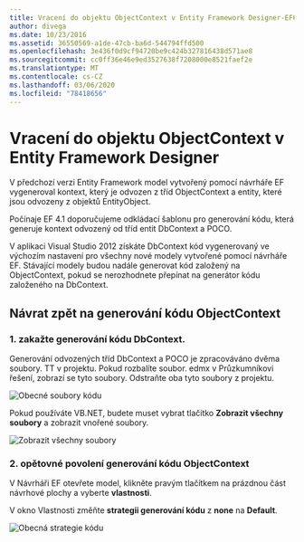 ```yaml
---
title: Vracení do objektu ObjectContext v Entity Framework Designer-EF6
author: divega
ms.date: 10/23/2016
ms.assetid: 36550569-a1de-47cb-ba6d-544794ffd500
ms.openlocfilehash: 3e436f0d9cf94720be9c424b327816438d571ae8
ms.sourcegitcommit: cc0ff36e46e9ed3527638f7208000e8521faef2e
ms.translationtype: MT
ms.contentlocale: cs-CZ
ms.lasthandoff: 03/06/2020
ms.locfileid: "78418656"
---
```

# <a name="reverting-to-objectcontext-in-entity-framework-designer"></a>Vracení do objektu ObjectContext v Entity Framework Designer
V předchozí verzi Entity Framework model vytvořený pomocí návrháře EF vygeneroval kontext, který je odvozen z tříd ObjectContext a entity, které jsou odvozeny z objektů EntityObject.

Počínaje EF 4.1 doporučujeme odkládací šablonu pro generování kódu, která generuje kontext odvozený od tříd entit DbContext a POCO.

V aplikaci Visual Studio 2012 získáte DbContext kód vygenerovaný ve výchozím nastavení pro všechny nové modely vytvořené pomocí návrháře EF. Stávající modely budou nadále generovat kód založený na ObjectContext, pokud se nerozhodnete přepínat na generátor kódu založeného na DbContext.

## <a name="reverting-back-to-objectcontext-code-generation"></a>Návrat zpět na generování kódu ObjectContext

### <a name="1-disable-dbcontext-code-generation"></a>1. zakažte generování kódu DbContext.

Generování odvozených tříd DbContext a POCO je zpracováváno dvěma soubory. TT v projektu. Pokud rozbalíte soubor. edmx v Průzkumníkovi řešení, zobrazí se tyto soubory. Odstraňte oba tyto soubory z projektu.

![Obecné soubory kódu](~/ef6/media/codegenfiles.png)

Pokud používáte VB.NET, budete muset vybrat tlačítko **Zobrazit všechny soubory** a zobrazit vnořené soubory.

![Zobrazit všechny soubory](~/ef6/media/showallfiles.png)

### <a name="2-re-enable-objectcontext-code-generation"></a>2. opětovné povolení generování kódu ObjectContext

V Návrháři EF otevřete model, klikněte pravým tlačítkem na prázdnou část návrhové plochy a vyberte **vlastnosti**.

V okno Vlastnosti změňte **strategii generování kódu** z **none** na **Default**.

![Obecná strategie kódu](~/ef6/media/codegenstrategy.png)
